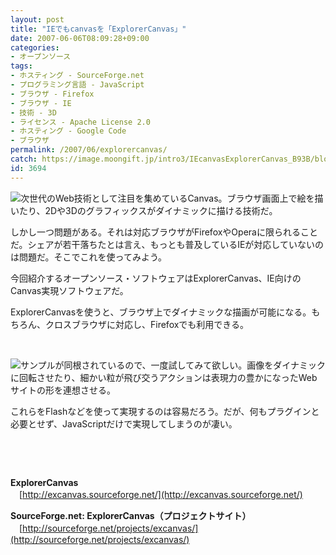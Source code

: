 ```yaml
---
layout: post
title: "IEでもcanvasを「ExplorerCanvas」"
date: 2007-06-06T08:09:28+09:00
categories:
- オープンソース
tags: 
- ホスティング - SourceForge.net
- プログラミング言語 - JavaScript
- ブラウザ - Firefox
- ブラウザ - IE
- 技術 - 3D
- ライセンス - Apache License 2.0
- ホスティング - Google Code
- ブラウザ
permalink: /2007/06/explorercanvas/
catch: https://image.moongift.jp/intro3/IEcanvasExplorerCanvas_B93B/bloogle7_thumb.png
id: 3694
---
```

[![](https://image.moongift.jp/intro3/IEcanvasExplorerCanvas_B93B/bloogle6_thumb1.png)](https://image.moongift.jp/intro3/IEcanvasExplorerCanvas_B93B/bloogle63.png)次世代のWeb技術として注目を集めているCanvas。ブラウザ画面上で絵を描いたり、2Dや3Dのグラフィックスがダイナミックに描ける技術だ。

 

しかし一つ問題がある。それは対応ブラウザがFirefoxやOperaに限られることだ。シェアが若干落ちたとは言え、もっとも普及しているIEが対応していないのは問題だ。そこでこれを使ってみよう。

 

今回紹介するオープンソース・ソフトウェアはExplorerCanvas、IE向けのCanvas実現ソフトウェアだ。

<!--more--> 

ExplorerCanvasを使うと、ブラウザ上でダイナミックな描画が可能になる。もちろん、クロスブラウザに対応し、Firefoxでも利用できる。

 

&nbsp;

 

[![](https://image.moongift.jp/intro3/IEcanvasExplorerCanvas_B93B/bloogle7_thumb.png)](https://image.moongift.jp/intro3/IEcanvasExplorerCanvas_B93B/bloogle72.png)サンプルが同根されているので、一度試してみて欲しい。画像をダイナミックに回転させたり、細かい粒が飛び交うアクションは表現力の豊かになったWebサイトの形を連想させる。

 

これらをFlashなどを使って実現するのは容易だろう。だが、何もプラグインと必要とせず、JavaScriptだけで実現してしまうのが凄い。

 

&nbsp;

 

&nbsp;

 

**ExplorerCanvas**  
　[http://excanvas.sourceforge.net/](http://excanvas.sourceforge.net/)

**SourceForge.net: ExplorerCanvas（プロジェクトサイト）**  
　[http://sourceforge.net/projects/excanvas/](http://sourceforge.net/projects/excanvas/)

